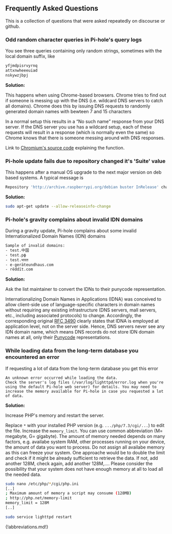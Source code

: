 ## Frequently Asked Questions

This is a collection of questions that were asked repeatedly on discourse or github.

### Odd random character queries in Pi-hole's query logs

You see three queries containing only random strings, sometimes with the local domain suffix, like

```bash
yfjmdpisrvyrnq
attxnwheeeuiad
nskywzjbpj
```

**Solution:**

This happens when using Chrome-based browsers. Chrome tries to find out if someone is messing up with the DNS (i.e. wildcard DNS servers to catch all domains). Chrome does this by issuing DNS requests to randomly generated domain names with bewteen 7 and 15 characters

In a normal setup this results in a “No such name” response from your DNS server. If the DNS server you use has a wildcard setup, each of these requests will result in a response (which is normally even the same) so Chrome knows that there is someone messing around with DNS responses.

Link to [Chromium's source code](https://chromium.googlesource.com/chromium/src/+/refs/heads/main/chrome/browser/intranet_redirect_detector.cc#132) explaining the function.

### Pi-hole update fails due to repository changed it's 'Suite' value

This happens after a manual OS upgrade to the next major version on deb based systems. A typical message is

```bash
Repository 'http://archive.raspberrypi.org/debian buster InRelease' changed its 'Suite' value from 'stable' to 'oldstable'
```

**Solution:**

```bash
sudo apt-get update --allow-releaseinfo-change
```

### Pi-hole's gravity complains about invalid IDN domains

During a gravity update, Pi-hole complains about some invalid Internationalized Domain Names (IDN) domains

```bash
Sample of invalid domains:
- test.中国
- test.рф
- test.भारत
- e-geräteundhaus.com
- rëddït.com
```

**Solution:**

Ask the list maintainer to convert the IDNs to their punycode representation.

Internationalizing Domain Names in Applications (IDNA) was conceived to allow client-side use of language-specific characters in domain names without requiring any existing infrastructure (DNS servers, mall servers, etc., including associated protocols) to change. Accordingly, the corresponding original [RFC 3490](https://tools.ietf.org/html/rfc3490) clearly states that IDNA is employed at application level, not on the server side.
Hence, DNS servers never see any IDN domain name, which means DNS records do not store IDN domain names at all, only their [Punycode](https://en.wikipedia.org/wiki/Punycode)  representations.

### While loading data from the long-term database you encountered an error

If requesting a lot of data from the long-term database you get this error

```code
An unknown error occurred while loading the data.
Check the server's log files (/var/log/lighttpd/error.log when you're using the default Pi-hole web server) for details. You may need to increase the memory available for Pi-hole in case you requested a lot of data.
```

**Solution:**

Increase PHP's memory and restart the server.

Replace `*` with your installed PHP version (e.g. `.../php/7.3/cgi/...`) to edit the file. Increase the `memory_limit`. You can use common abbreviation (M= megabyte, G= gigabyte). The amount of memory needed depends on many factors, e.g. availabe system RAM, other processes running on your device, the amount of data you want to process. Do not assign all availabe memory as this can freeze your system. One approache would be to double the limit and check if it might be already sufficient to retrieve the data. If not, add another 128M, check again, add another 128M,....
Please consider the possibility that your system does not have enough memory at all to load all the needed data.

```bash
sudo nano /etc/php/*/cgi/php.ini
[..]
; Maximum amount of memory a script may consume (128MB)
; http://php.net/memory-limit
memory_limit = 128M
[..]
```

```bash
sudo service lighttpd restart
```

{!abbreviations.md!}

